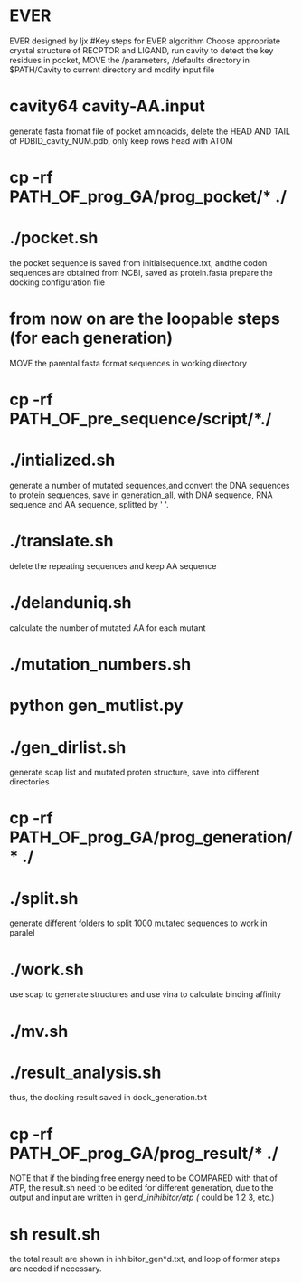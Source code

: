 # EVER
EVER designed by ljx
#Key steps for EVER algorithm
Choose appropriate crystal structure of RECPTOR and LIGAND, run cavity to detect the key residues in pocket, MOVE the /parameters, /defaults directory in $PATH/Cavity to current directory and modify input file
# cavity64 cavity-AA.input
generate fasta fromat file of pocket aminoacids, delete the HEAD AND TAIL of PDBID_cavity_NUM.pdb, only keep rows head with ATOM
# cp -rf PATH_OF_prog_GA/prog_pocket/* ./
# ./pocket.sh
the pocket sequence is saved from initialsequence.txt, andthe codon sequences are obtained from NCBI, saved as protein.fasta
prepare the docking configuration file
# from now on are the loopable steps (for each generation) 
MOVE the parental fasta format sequences in working directory
# cp -rf PATH_OF_pre_sequence/script/*./
# ./intialized.sh
generate a number of mutated sequences,and convert the DNA sequences to protein sequences, save in generation_all, with DNA sequence, RNA sequence and AA sequence, splitted by ' '.
# ./translate.sh
delete the repeating sequences and keep AA sequence
# ./delanduniq.sh
calculate the number of mutated AA for each mutant
# ./mutation_numbers.sh
# python gen_mutlist.py
# ./gen_dirlist.sh
generate scap list and mutated proten structure, save into different directories
# cp -rf PATH_OF_prog_GA/prog_generation/* ./
# ./split.sh
generate different folders to split 1000 mutated sequences to work in paralel
# ./work.sh
use scap to generate structures and use vina to calculate binding affinity
# ./mv.sh
# ./result_analysis.sh
thus, the docking result saved in dock_generation.txt
# cp -rf PATH_OF_prog_GA/prog_result/* ./
NOTE that if the binding free energy need to be COMPARED with that of ATP, the result.sh need to be edited for different generation, due to the output and input are written in gen*d_inihibitor/atp (* could be 1 2 3, etc.)
# sh result.sh
the total result are shown in inhibitor_gen*d.txt, and loop of former steps are needed if necessary.
